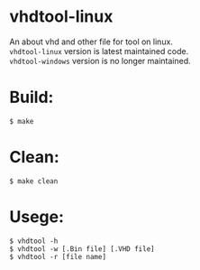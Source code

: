 # vhdtool-linux
An about vhd and other file for tool on linux.  
`vhdtool-linux` version is latest maintained code.  
`vhdtool-windows` version is no longer maintained.  

# Build:
`$ make`
# Clean:
`$ make clean`
# Usege:
`$ vhdtool -h`  
`$ vhdtool -w [.Bin file] [.VHD file]`  
`$ vhdtool -r [file name]`  
